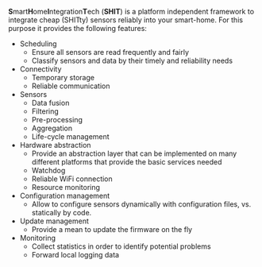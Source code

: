 **S**mart**H**ome**I**ntegration**T**ech (**SHIT**) is a platform independent framework to integrate cheap (SHITty) sensors reliably into your smart-home. For this purpose it provides the following features:

* Scheduling
  * Ensure all sensors are read frequently and fairly
  * Classify sensors and data by their timely and reliability needs
* Connectivity
  * Temporary storage
  * Reliable communication
* Sensors
  * Data fusion
  * Filtering
  * Pre-processing
  * Aggregation
  * Life-cycle management
* Hardware abstraction
  * Provide an abstraction layer that can be implemented on many different platforms that provide the basic services needed
  * Watchdog
  * Reliable WiFi connection
  * Resource monitoring
* Configuration management
  * Allow to configure sensors dynamically with configuration files, vs. statically by code.
* Update management
  * Provide a mean to update the firmware on the fly
* Monitoring
  * Collect statistics in order to identify potential problems
  * Forward local logging data
